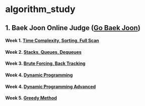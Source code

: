 # algorithm_study

## 1. Baek Joon Online Judge ([Go Baek Joon](https://www.acmicpc.net/))
#### Week 1. [Time Complexity, Sorting, Full Scan]()
#### Week 2. [Stacks, Queues, Dequeues]()
#### Week 3. [Brute Forcing, Back Tracking]()
#### Week 4. [Dynamic Programming]()
#### Week 4. [Dynamic Programming Advanced]()
#### Week 5. [Greedy Method]()

